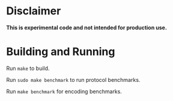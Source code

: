 # Disclaimer

**This is experimental code and not intended for production use.**

# Building and Running

Run `make` to build.

Run `sudo make benchmark` to run protocol benchmarks.

Run `make benchmark` for encoding benchmarks.
